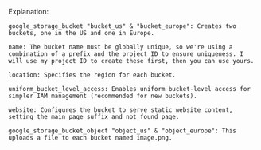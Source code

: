 Explanation:

    google_storage_bucket "bucket_us" & "bucket_europe": Creates two buckets, one in the US and one in Europe.

    name: The bucket name must be globally unique, so we're using a combination of a prefix and the project ID to ensure uniqueness. I will use my project ID to create these first, then you can use yours.

    location: Specifies the region for each bucket.

    uniform_bucket_level_access: Enables uniform bucket-level access for simpler IAM management (recommended for new buckets).

    website: Configures the bucket to serve static website content, setting the main_page_suffix and not_found_page.

    google_storage_bucket_object "object_us" & "object_europe": This uploads a file to each bucket named image.png.
